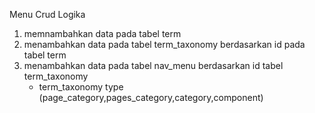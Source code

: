 Menu Crud Logika
1. memnambahkan data pada tabel term
2. menambahkan data pada tabel term_taxonomy berdasarkan id pada tabel term
3. menambahkan data pada tabel nav_menu berdasarkan id tabel term_taxonomy
	- term_taxonomy type (page_category,pages_category,category,component)